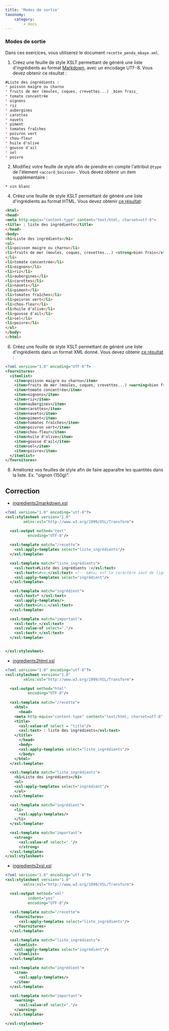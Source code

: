 ```yaml
---
title: 'Modes de sortie'
taxonomy:
    category:
        - docs
---
```


### Modes de sortie

Dans ces exercices, vous utiliserez le document `recette_penda_mbaye.xml`. 

1. Créez une feuille de style XSLT permettant de généré une liste d'ingrédients au format <a href="http://daringfireball.net/projects/markdown/"  title="markdown">Markdown</a>, avec un encodage UTF-8. Vous devez obtenir ce résultat :
```markdown
#Liste des ingrédients :
* poisson maigre ou charnu
* fruits de mer (moules, coques, crevettes...) _bien frais_
* tomate concentrée
* oignons
* riz
* aubergines
* carottes
* navets
* piment
* tomates fraîches
* poivron vert
* chou-fleur
* huile d'olive
* gousse d'ail
* sel
* poivre
```
2. Modifiez votre feuille de style afin de prendre en compte l'attribut `@type` de  l'élement `<accord_boisson>` . Vous devez obtenir un item supplémentaire :

```
* vin blanc
```

4. Créez une feuille de style XSLT permettant de généré une liste d'ingrédients au format HTML. Vous devez obtenir [ce résultat](ingredients.html):

```html
<html>
<head>
<meta http-equiv="content-type" content="text/html; charset=utf-8">
<title> : liste des ingrédients</title>
</head>
<body>
<h1>Liste des ingrédients</h1>
<ul>
<li>poisson maigre ou charnu</li>
<li>fruits de mer (moules, coques, crevettes...) <strong>bien frais</strong>
</li>
<li>tomate concentrée</li>
<li>oignons</li>
<li>riz</li>
<li>aubergines</li>
<li>carottes</li>
<li>navets</li>
<li>piment</li>
<li>tomates fraîches</li>
<li>poivron vert</li>
<li>chou-fleur</li>
<li>huile d'olive</li>
<li>gousse d'ail</li>
<li>sel</li>
<li>poivre</li>
</ul>
</body>
</html>

```
6. Créez une feuille de style XSLT permettant de généré une liste d'ingrédients  dans un format XML donné.  Vous devez obtenir [ce résultat](ingredients.xml) :

```xml
<?xml version="1.0" encoding="UTF-8"?>
<fournitures>
  <itemlist>
    <item>poisson maigre ou charnu</item>
    <item>fruits de mer (moules, coques, crevettes...) <warning>bien frais</warning></item>
    <item>tomate concentrée</item>
    <item>oignons</item>
    <item>riz</item>
    <item>aubergines</item>
    <item>carottes</item>
    <item>navets</item>
    <item>piment</item>
    <item>tomates fraîches</item>
    <item>poivron vert</item>
    <item>chou-fleur</item>
    <item>huile d'olive</item>
    <item>gousse d'ail</item>
    <item>sel</item>
    <item>poivre</item>
  </itemlist>
</fournitures>

```

8. Améliorez vos feuilles de style afin de faire apparaître les quantités dans la liste. Ex. "oignon (150g)".

## Correction

* [ingredients2markdown.xsl](ingredients2markdown.xsl)

```xml
<?xml version="1.0" encoding="utf-8"?>
<xsl:stylesheet version="1.0"  
		xmlns:xsl="http://www.w3.org/1999/XSL/Transform">

  <xsl:output method="text"
	      encoding="UTF-8"/>
  
  <xsl:template match="/recette">
    <xsl:apply-templates select="liste_ingrédients"/>
  </xsl:template>

  <xsl:template match="liste_ingrédients">
    <xsl:text>#Liste des ingrédients :</xsl:text>
    <xsl:text>&#xa;</xsl:text> <!-- &#xa; est le caractère saut de ligne -->
    <xsl:apply-templates select="ingrédient"/>
  </xsl:template>

  <xsl:template match="ingrédient">
    <xsl:text>* </xsl:text>
    <xsl:apply-templates/>
    <xsl:text>&#xa;</xsl:text>
  </xsl:template>

  <xsl:template match="important">
    <xsl:text>_</xsl:text>
    <xsl:value-of select="."/>
    <xsl:text>_</xsl:text>
  </xsl:template>


</xsl:stylesheet>
```

* [ingredients2html.xsl](ingredients2html.xsl)

```xml
<?xml version="1.0" encoding="utf-8"?>
<xsl:stylesheet version="1.0"  
		xmlns:xsl="http://www.w3.org/1999/XSL/Transform">

  <xsl:output method="html"
	      encoding="UTF-8"/>
  
  <xsl:template match="/recette">
    <html>
      <head>
	<meta http-equiv="content-type" content="text/html; charset=utf-8" />
	<title>
	  <xsl:value-of select = "title"/>
	  <xsl:text> : liste des ingrédients</xsl:text>
	</title>
      </head>
      <body>
      <xsl:apply-templates select="liste_ingrédients"/>
      </body>
    </html>
  </xsl:template>

  <xsl:template match="liste_ingrédients">
    <h1>Liste des ingrédients</h1>
    <ul> 
    <xsl:apply-templates select="ingrédient"/>
    </ul>
  </xsl:template>

  <xsl:template match="ingrédient">
    <li>
      <xsl:apply-templates/>
    </li>
  </xsl:template>

  <xsl:template match="important">
    <strong>
      <xsl:value-of select="."/>
      </strong>
  </xsl:template>
</xsl:stylesheet>
```

* [ingredients2xsl.xsl](ingredients2xsl.xsl)

```xml
<?xml version="1.0" encoding="utf-8"?>
<xsl:stylesheet version="1.0"  
		xmlns:xsl="http://www.w3.org/1999/XSL/Transform">

  <xsl:output method="xml"
	      indent="yes"
	      encoding="UTF-8"/>
  
  <xsl:template match="/recette">
    <fournitures>
      <xsl:apply-templates select="liste_ingrédients"/>
    </fournitures>
  </xsl:template>

  <xsl:template match="liste_ingrédients">
    <itemlist>
    <xsl:apply-templates select="ingrédient"/>
    </itemlist>
  </xsl:template>

  <xsl:template match="ingrédient">
    <item>
      <xsl:apply-templates/>
    </item>
  </xsl:template>

  <xsl:template match="important">
    <warning>
      <xsl:value-of select="."/>
    </warning>
  </xsl:template>

</xsl:stylesheet>
```
